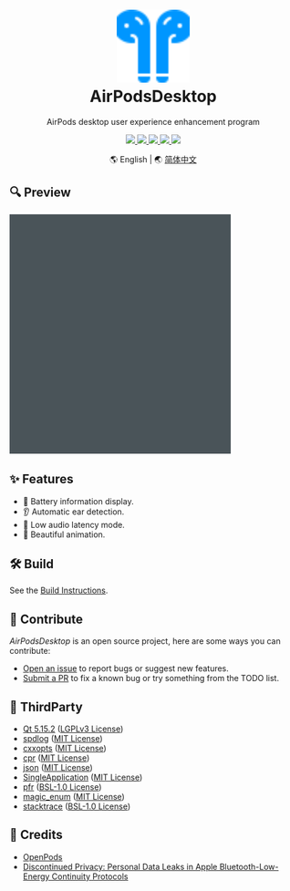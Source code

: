 <h1 align="center">
    <a href="https://github.com/SpriteOvO/AirPodsDesktop"><img src="/Source/Resource/Image/Icon.svg" alt="Icon" width="128"></a>
    <br>
    AirPodsDesktop
</h1>
<p align="center">AirPods desktop user experience enhancement program</p>
<p align="center">
    <a href="https://github.com/SpriteOvO/AirPodsDesktop/actions/workflows/windows.yml">
        <img src="https://github.com/SpriteOvO/AirPodsDesktop/actions/workflows/windows.yml/badge.svg"/>
    </a>
    <a href="https://github.com/SpriteOvO/AirPodsDesktop/releases">
        <img src="https://img.shields.io/github/v/release/SpriteOvO/AirPodsDesktop?include_prereleases"/>
    </a>
    <a href="https://github.com/SpriteOvO/AirPodsDesktop/releases">
        <img src="https://img.shields.io/github/downloads/SpriteOvO/AirPodsDesktop/total.svg"/>
    </a>
    <a href="https://github.com/SpriteOvO/AirPodsDesktop/compare">
        <img src="https://img.shields.io/badge/PRs-welcome-brightgreen.svg"/>
    </a>
    <a href="/LICENSE">
        <img src="https://img.shields.io/badge/license-GPLv3-yellow.svg"/>
    </a>
</p>
<p align="center">🌎 English | 🌏 <a href="/README-CN.md">简体中文</a></p>

## 🔍 Preview
![Preview Image](/Assets/Preview.gif)

## ✨ Features
* 🔋 Battery information display.
* 👂 Automatic ear detection.
* 🚀 Low audio latency mode.
* 🌈 Beautiful animation.  

## 🛠️ Build
See the [Build Instructions](/Docs/Build.md).

## 🤝 Contribute
*AirPodsDesktop* is an open source project, here are some ways you can contribute:
* [Open an issue](https://github.com/SpriteOvO/AirPodsDesktop/issues/new/choose) to report bugs or suggest new features.
* [Submit a PR](https://github.com/SpriteOvO/AirPodsDesktop/compare) to fix a known bug or try something from the TODO list.

## 💎 ThirdParty
* [Qt 5.15.2](https://www.qt.io/download-qt-installer) ([LGPLv3 License](https://doc.qt.io/qt-5/lgpl.html))
* [spdlog](https://github.com/gabime/spdlog) ([MIT License](https://github.com/gabime/spdlog/blob/v1.x/LICENSE))
* [cxxopts](https://github.com/jarro2783/cxxopts) ([MIT License](https://github.com/jarro2783/cxxopts/blob/master/LICENSE))
* [cpr](https://github.com/whoshuu/cpr) ([MIT License](https://github.com/whoshuu/cpr/blob/master/LICENSE))
* [json](https://github.com/nlohmann/json) ([MIT License](https://github.com/nlohmann/json/blob/develop/LICENSE.MIT))
* [SingleApplication](https://github.com/itay-grudev/SingleApplication) ([MIT License](https://github.com/itay-grudev/SingleApplication/blob/master/LICENSE))
* [pfr](https://github.com/boostorg/pfr) ([BSL-1.0 License](https://github.com/boostorg/pfr/blob/develop/LICENSE_1_0.txt))
* [magic_enum](https://github.com/Neargye/magic_enum) ([MIT License](https://github.com/Neargye/magic_enum/blob/master/LICENSE))
* [stacktrace](https://github.com/boostorg/stacktrace) ([BSL-1.0 License](https://www.boost.org/LICENSE_1_0.txt))

## 🍺 Credits
* [OpenPods](https://github.com/adolfintel/OpenPods)
* [Discontinued Privacy: Personal Data Leaks in Apple Bluetooth-Low-Energy Continuity Protocols](https://hal.inria.fr/hal-02394619/document)
